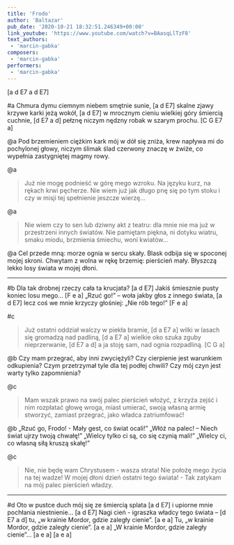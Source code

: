```yaml
---
title: 'Frodo'
author: 'Baltazar'
pub_date: '2020-10-21 18:32:51.246349+00:00'
link_youtube: 'https://www.youtube.com/watch?v=BAasqLlTzF8'
text_authors:
 - 'marcin-gabka'
composers:
 - 'marcin-gabka'
performers:
 - 'marcin-gabka'
---
```


[a d E7 a d E7]

#a
Chmura dymu ciemnym niebem smętnie sunie, [a d E7]
skalne zjawy krzywe karki jeżą wokół, [a d E7]
w mrocznym cieniu wielkiej góry śmiercią cuchnie, [d E7 a d]
pełznę niczym nędzny robak w szarym prochu. [C G E7 a]

@a
Pod brzemieniem ciężkim kark mój w dół się zniża,
krew napływa mi do pochylonej głowy,
niczym ślimak ślad czerwony znaczę w żwiże,
co wypełnia zastygniętej magmy rowy.

@a
>Już nie mogę podnieść w górę mego wzroku.
>Na języku kurz, na rękach krwi pęcherze.
>Nie wiem już jak długo pnę się po tym stoku
>i czy w misji tej spełnienie jeszcze wierzę...

@a
>Nie wiem czy to sen lub dziwny akt z teatru:
>dla mnie nie ma już w przestrzeni innych światów.
>Nie pamiętam piękna, ni dotyku wiatru,
>smaku miodu, brzmienia śmiechu, woni kwiatów...

@a
Cel przede mną: morze ognia w sercu skały.
Blask odbija się w spoconej mojej skroni.
Chwytam z wolna w rękę brzemię: pierścień mały.
Błyszczą lekko losy świata w mojej dłoni.

***

#b
Dla tak drobnej rzeczy cała ta krucjata? [a d E7]
Jakiś śmiesznie pusty koniec losu mego... [F e a]
 „Rzuć go!” – woła jakby głos z innego świata, [a d E7]
lecz coś we mnie krzyczy głośniej: „Nie rób tego!” [F e a]

#c
>Już ostatni oddział walczy w piekła bramie, [d a E7 a]
>wilki w lasach się gromadzą nad padliną, 	[d a E7 a]
>wielkie oko szuka zguby nieprzerwanie, 	[d E7 a d]
>a ja stoję sam, nad ognia rozpadliną. 	[C G a]

@b
Czy mam przegrać, aby inni zwyciężyli?
Czy cierpienie jest warunkiem odkupienia?
Czym przetrzymał tyle dla tej podłej chwili?
Czy mój czyn jest warty tylko zapomnienia?

@c
>Mam wszak prawo na swój palec pierścień włożyć,
>z krzyża zejść i nim rozpłatać głowę wroga,
>miast umierać, swoją własną armię stworzyć,
>zamiast przegrać, jako władca zatriumfować!

@b
„Rzuć go, Frodo! - Mały gest, co świat ocali!”
„Włóż na palec! – Niech świat ujrzy twoją chwałę!”
„Wielcy tylko ci są, co się czynią mali!”
„Wielcy ci, co własną siłą kruszą skałę!”

@c
>Nie, nie będę wam Chrystusem - wasza strata!
>Nie położę mego życia na tej wadze!
>W mojej dłoni dzień ostatni tego świata! -
>Tak zatykam na mój palec pierścień władzy.

***

#d
Oto w pustce duch mój się ze śmiercią splata  [a d E7]
i upiorne mnie pochłania niestnienie... [a d E7]
Nagi cień - igraszka władcy tego świata – [d E7 a d]
tu, „w krainie Mordor, gdzie zaległy cienie”.   [a e a]
Tu, „w krainie Mordor, gdzie zaległy cienie”.   [a e a]
„W krainie Mordor, gdzie zaległy cienie”...   [a e a]
[a e a]